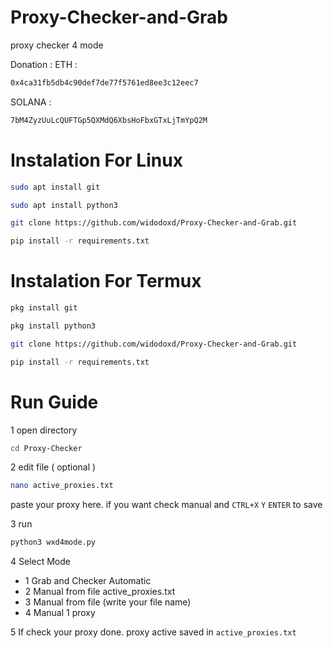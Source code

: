 # Proxy-Checker-and-Grab
proxy checker 4 mode

Donation :
ETH :
```sh
0x4ca31fb5db4c90def7de77f5761ed8ee3c12eec7
```
SOLANA :
```sh
7bM4ZyzUuLcQUFTGp5QXMdQ6XbsHoFbxGTxLjTmYpQ2M
```



# Instalation For Linux
```sh
sudo apt install git
```
```sh
sudo apt install python3
```
```sh
git clone https://github.com/widodoxd/Proxy-Checker-and-Grab.git
```
```sh
pip install -r requirements.txt
```

# Instalation For Termux
```sh
pkg install git
```
```sh
pkg install python3
```
```sh
git clone https://github.com/widodoxd/Proxy-Checker-and-Grab.git
```
```sh
pip install -r requirements.txt
```



# Run Guide
1 open directory
```sh 
cd Proxy-Checker
```

2 edit file ( optional )
```sh
nano active_proxies.txt
```
paste your proxy here. if you want check manual and ```CTRL+X``` ```Y``` ```ENTER``` to save

3 run
```sh
python3 wxd4mode.py
```
4 Select Mode
  - 1 Grab and Checker Automatic
  - 2 Manual from file active_proxies.txt
  - 3 Manual from file (write your file name)
  - 4 Manual 1 proxy

5 If check your proxy done. proxy active saved in `active_proxies.txt`
